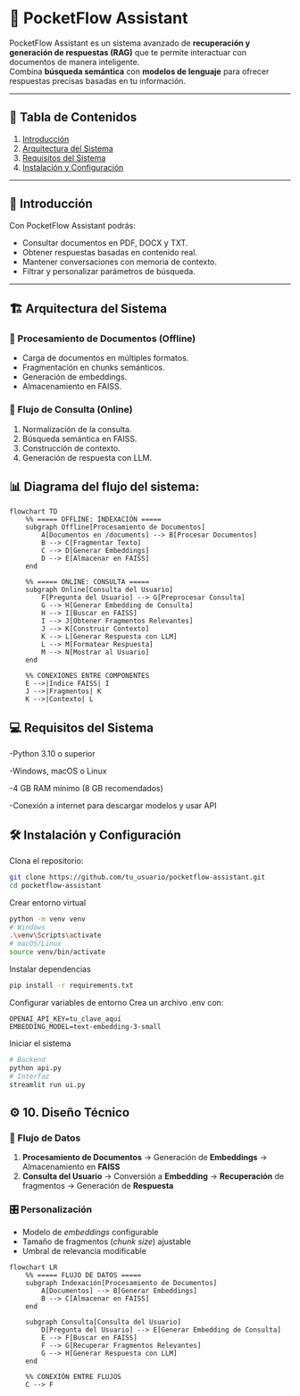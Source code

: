 # 🤖 PocketFlow Assistant  

PocketFlow Assistant es un sistema avanzado de **recuperación y generación de respuestas (RAG)** que te permite interactuar con documentos de manera inteligente.  
Combina **búsqueda semántica** con **modelos de lenguaje** para ofrecer respuestas precisas basadas en tu información.  

---

## 📌 Tabla de Contenidos  
1. [Introducción](#-introducción)  
2. [Arquitectura del Sistema](#-arquitectura-del-sistema)  
3. [Requisitos del Sistema](#-requisitos-del-sistema)  
4. [Instalación y Configuración](#-instalación-y-configuración)  


---

## 🌟 Introducción  
Con PocketFlow Assistant podrás:  
- Consultar documentos en PDF, DOCX y TXT.  
- Obtener respuestas basadas en contenido real.  
- Mantener conversaciones con memoria de contexto.  
- Filtrar y personalizar parámetros de búsqueda.  

---

## 🏗️ Arquitectura del Sistema  

### 🔹 Procesamiento de Documentos (Offline)  
- Carga de documentos en múltiples formatos.  
- Fragmentación en chunks semánticos.  
- Generación de embeddings.  
- Almacenamiento en FAISS.  

### 🔹 Flujo de Consulta (Online)  
1. Normalización de la consulta.  
2. Búsqueda semántica en FAISS.  
3. Construcción de contexto.  
4. Generación de respuesta con LLM.  

## 📊 **Diagrama del flujo del sistema:**  

```mermaid
flowchart TD
    %% ===== OFFLINE: INDEXACIÓN =====
    subgraph Offline[Procesamiento de Documentos]
        A[Documentos en /documents] --> B[Procesar Documentos]
        B --> C[Fragmentar Texto]
        C --> D[Generar Embeddings]
        D --> E[Almacenar en FAISS]
    end

    %% ===== ONLINE: CONSULTA =====
    subgraph Online[Consulta del Usuario]
        F[Pregunta del Usuario] --> G[Preprocesar Consulta]
        G --> H[Generar Embedding de Consulta]
        H --> I[Buscar en FAISS]
        I --> J[Obtener Fragmentos Relevantes]
        J --> K[Construir Contexto]
        K --> L[Generar Respuesta con LLM]
        L --> M[Formatear Respuesta]
        M --> N[Mostrar al Usuario]
    end

    %% CONEXIONES ENTRE COMPONENTES
    E -->|Índice FAISS| I
    J -->|Fragmentos| K
    K -->|Contexto| L
```



## 💻 Requisitos del Sistema
-Python 3.10 o superior

-Windows, macOS o Linux

-4 GB RAM mínimo (8 GB recomendados)

-Conexión a internet para descargar modelos y usar API

## 🛠️ Instalación y Configuración

Clona el repositorio:

```bash
git clone https://github.com/tu_usuario/pocketflow-assistant.git
cd pocketflow-assistant
```
Crear entorno virtual

```bash
python -m venv venv
# Windows
.\venv\Scripts\activate
# macOS/Linux
source venv/bin/activate
```
Instalar dependencias

```bash
pip install -r requirements.txt
```
Configurar variables de entorno
Crea un archivo .env con:

```env
OPENAI_API_KEY=tu_clave_aquí
EMBEDDING_MODEL=text-embedding-3-small
```

Iniciar el sistema

```bash
# Backend
python api.py
# Interfaz
streamlit run ui.py
```


## ⚙️ 10. Diseño Técnico

### 🔄 Flujo de Datos
1. **Procesamiento de Documentos** → Generación de **Embeddings** → Almacenamiento en **FAISS**  
2. **Consulta del Usuario** → Conversión a **Embedding** → **Recuperación** de fragmentos → Generación de **Respuesta**

### 🎛️ Personalización
- Modelo de *embeddings* configurable  
- Tamaño de fragmentos (*chunk size*) ajustable  
- Umbral de relevancia modificable  
```mermaid
flowchart LR
    %% ===== FLUJO DE DATOS =====
    subgraph Indexación[Procesamiento de Documentos]
        A[Documentos] --> B[Generar Embeddings]
        B --> C[Almacenar en FAISS]
    end

    subgraph Consulta[Consulta del Usuario]
        D[Pregunta del Usuario] --> E[Generar Embedding de Consulta]
        E --> F[Buscar en FAISS]
        F --> G[Recuperar Fragmentos Relevantes]
        G --> H[Generar Respuesta con LLM]
    end

    %% CONEXIÓN ENTRE FLUJOS
    C --> F
```
 




